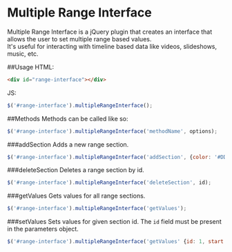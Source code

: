 Multiple Range Interface
===============

Multiple Range Interface is a jQuery plugin that creates an interface that allows the user to set multiple range based values.  
It's useful for interacting with timeline based data like videos, slideshows, music, etc.

##Usage
HTML:
```html
<div id="range-interface"></div>
```

JS:
```js
$('#range-interface').multipleRangeInterface();
```

##Methods
Methods can be called like so:

```js
$('#range-interface').multipleRangeInterface('methodName', options);
```
###addSection
Adds a new range section.
```js
$('#range-interface').multipleRangeInterface('addSection', {color: '#DDDDDD'});
```
###deleteSection
Deletes a range section by id.
```js
$('#range-interface').multipleRangeInterface('deleteSection', id);
```
###getValues
Gets values for all range sections.
```js
$('#range-interface').multipleRangeInterface('getValues');
```
###setValues
Sets values for given section id.  The `id` field must be present in the parameters object.
```js
$('#range-interface').multipleRangeInterface('getValues' {id: 1, start: 20, stop: 44});
```